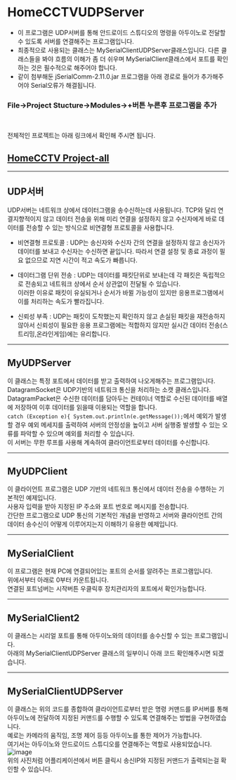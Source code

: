 # HomeCCTVUDPServer

- 이 프로그램은 UDP서버를 통해 안드로이드 스튜디오의 명령을 아두이노로 전달할 수 있도록 서버를 연결해주는 프로그램입니다.
- 최종적으로 사용되는 클래스는 MySerialClientUDPServer클래스입니다. 다른 클래스들을 봐야 흐름의 이해가 좀 더 쉬우며 MySerialClient클래스에서 포트를 확인하는 것은 필수적으로 해주어야 합니다.
- 같이 첨부해둔 jSerialComm-2.11.0.jar 프로그램을 아래 경로로 들어가 추가해주어야 Serial오류가 해결됩니다.<br>
 ### File->Project Stucture->Modules->+버튼 누른후 프로그램을 추가
<br>

전체적인 프로젝트는 아래 링크에서 확인해 주시면 됩니다.
## [HomeCCTV Project-all](https://github.com/leeyooseok/HomeCCTVApp-project.git)
------------------------------------------------------------------------------------------------------------------------
## UDP서버

UDP서버는 네트워크 상에서 데이터그램을 송수신하는데 사용됩니다. TCP와 달리 연결지향적이지 않고 데이터 전송을 위해 미리 연결을 설정하지 않고 수신자에게 바로 데이터를 전송할 수 있는 방식으로 비연결형 프로토콜을 사용합니다.<br>

- 비연결형 프로토콜 : UDP는 송신자와 수신자 간의 연결을 설정하지 않고 송신자가 데이터를 보내고 수신자는 수신하면 끝입니다. 따라서 연결 설정 및 종료 과정이 필요 없으므로 지연 시간이 적고 속도가 빠릅니다.<br>

- 데이터그램 단위 전송 : UDP는 데이터를 패킷단위로 보내는데 각 패킷은 독립적으로 전송되고 네트워크 상에서 순서 상관없이 전달될 수 있습니다.<br>
이러한 이유로 패킷이 유실되거나 순서가 바뀔 가능성이 있지만 응용프로그램에서 이를 처리하는 속도가 빨라집니다.<br>

- 신뢰성 부족 : UDP는 패킷이 도착했는지 확인하지 않고 손실된 패킷을 재전송하지 않아서 신뢰성이 필요한 응용 프로그램에는 적합하지 않지만 실시간 데이터 전송(스트리밍,온라인게임)에는 유리합니다.<br>

-------------------------------------------------------------------------

## MyUDPServer

이 클래스는 특정 포트에서 데이터를 받고 출력하여 나오게해주는 프로그램입니다.<br>
DatagramSocket은 UDP기반의 네트워크 통신을 처리하는 소캣 클래스입니다.<br>
DatagramPacket은 수신한 데이터를 담아두는 컨테이너 역할로 수신된 데이터를 배열에 저장하여 이후 데이터를 읽을때 이용되는 역할을 합니다.<br>
```catch (Exception e){ System.out.println(e.getMessage());```에서 예외가 발생할 경우 예외 메세지를 출력하여 서버의 안정성을 높이고 서버 실행중 발생할 수 있는 오류를 파악할 수 있으며 예외를 처리할 수 있습니다.<br>
이 서버는 무한 루프를 사용해 계속하여 클라이언트로부터 데이터를 수신합니다.

------------------------------------------------------------------------------

## MyUDPClient

이 클라이언트 프로그램은 UDP 기반의 네트워크 통신에서 데이터 전송을 수행하는 기본적인 예제입니다.<br>
사용자 입력을 받아 지정된 IP 주소와 포트 번호로 메시지를 전송합니다.<br>
간단한 프로그램으로 UDP 통신의 기본적인 개념을 반영하고 서버와 클라이언트 간의 데이터 송수신이 어떻게 이루어지는지 이해하기 유용한 예제입니다.

---------------------------------------------------

## MySerialClient

이 프로그램은 현재 PC에 연결되어있는 포트의 순서를 알려주는 프로그램입니다.<br>
위에서부터 아래로 0부터 카운트됩니다.<br>
연결된 포트넘버는 시작버튼 우클릭후 장치관리자의 포트에서 확인가능합니다.

------------------------------------------------------------------

## MySerialClient2
이 클래스는 시리얼 포트를 통해 아두이노와의 데이터를 송수신할 수 있는 프로그램입니다.<br>
아래의 MySerialClientUDPServer 클래스의 일부이니 아래 코드 확인해주시면 되겠습니다.<br>

------------------------------------------------------------------------------

## MySerialClientUDPServer
이 클래스는 위의 코드를 종합하여 클라이언트로부터 받은 명령 커맨드를 IP서버를 통해 아두이노에 전달하여 지정된 커맨드를 수행할 수 있도록 연결해주는 방법을 구현하였습니다.<br>
예로는 카메라의 움직임, 조명 제어 등등 아두이노를 통한 제어가 가능합니다.<br>
여기서는 아두이노와 안드로이드 스튜디오를 연결해주는 역할로 사용되었습니다.<br>
![image](https://github.com/user-attachments/assets/350b5ffc-8041-4001-88c9-0254718f4c52)<br>
위의 사진처럼 어플리케이션에서 버튼 클릭시 송신IP와 지정된 커맨드가 출력되는걸 확인할 수 있습니다.


